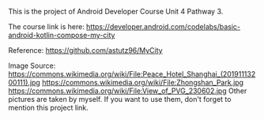 This is the project of Android Developer Course Unit 4 Pathway 3. 

The course link is here: https://developer.android.com/codelabs/basic-android-kotlin-compose-my-city

Reference: https://github.com/astutz96/MyCity

Image Source: 
https://commons.wikimedia.org/wiki/File:Peace_Hotel_Shanghai_(20191113200111).jpg
https://commons.wikimedia.org/wiki/File:Zhongshan_Park.jpg
https://commons.wikimedia.org/wiki/File:View_of_PVG_230602.jpg
Other pictures are taken by myself. If you want to use them, don't forget to mention this project link. 
